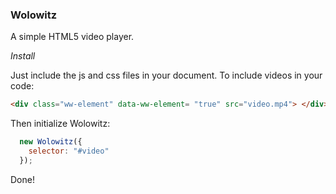 ### Wolowitz

A simple HTML5 video player.

_Install_

Just include the js and css files in your document.
To include videos in your code:
```html
<div class="ww-element" data-ww-element= "true" src="video.mp4"> </div>
```
Then initialize Wolowitz:
```js
  new Wolowitz({
    selector: "#video"
  });
```
Done!
